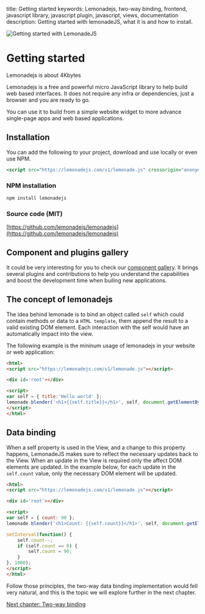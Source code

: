 title: Getting started
keywords: Lemonadejs, two-way binding, frontend, javascript library, javascript plugin, javascript, views, documentation
description: Getting started with lemonadeJS, what it is and how to install.

![Getting started with LemonadeJS](img/getting-started.png)

Getting started
===============

Lemonadejs is about 4Kbytes

Lemonadejs is a free and powerful micro JavaScript library to help build web based interfaces. It does not require any infra or dependencies, just a browser and you are ready to go.

You can use it to build from a simple website widget to more advance single-page apps and web based applications.

  

Installation
------------

You can add the following to your project, download and use locally or even use NPM.

```xml
<script src="https://lemonadejs.com/v1/lemonade.js" crossorigin="anonymous"></script>
```

### NPM installation

```bash
npm install lemonadejs
```

### Source code (MIT)

[https://github.com/lemonadejs/lemonadejs](https://github.com/lemonadejs/lemonadejs)  
  
  

Component and plugins gallery
-----------------------------

It could be very interesting for you to check our [component gallery](/docs/v1/components). It brings several plugins and contributions to help you understand the capabilities and boost the development time when builing new applications.

  

The concept of lemonadejs
-------------------------

The idea behind lemonade is to bind an object called `self` which could contain methods or data to a `HTML template`, them append the result to a valid existing DOM element. Each interaction with the self would have an automatically impact into the view.

The following example is the mininum usage of lemonadejs in your website or web application:

  
```html
<html>
<script src="https://lemonadejs.com/v1/lemonade.js"></script>

<div id='root'></div>

<script>
var self = { title:'Hello world' };
lemonade.blender('<h1>{{self.title}}</h1>', self, document.getElementById('root'));
</script>
</html>
```
  

Data binding
------------

When a self property is used in the View, and a change to this property happens, LemonadeJS makes sure to reflect the necessary updates back to the View. When an update in the View is required only the affect DOM elements are updated. In the example below, for each update in the `self.count` value, only the necessary DOM element will be updated.

```html
<html>
<script src="https://lemonadejs.com/v1/lemonade.js"></script>

<div id='root'></div>

<script>
var self = { count: 90 };
lemonade.blender('<h1>Count: {{self.count}}</h1>', self, document.getElementById('root'));

setInterval(function() {
    self.count--;
    if (self.count == 0) {
        self.count = 90;
    }
}, 1000);
</script>
</html>
```
  

Follow those principles, the two-way data binding implementation would fell very natural, and this is the topic we will explore further in the next chapter.

[Next chapter: Two-way binding](/docs/v1/two-way-binding)